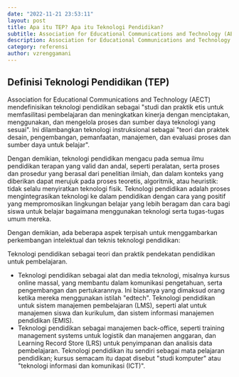 ```yaml
---
date: "2022-11-21 23:53:11"
layout: post
title: Apa itu TEP? Apa itu Teknologi Pendidikan?
subtitle: Association for Educational Communications and Technology (AECT) mendefinisikan teknologi pendidikan sebagai "studi dan praktik etis untuk memfasilitasi pembelajaran dan meningkatkan kinerja dengan menciptakan, menggunakan, dan mengelola proses dan sumber daya teknologi yang sesuai".
description: Association for Educational Communications and Technology (AECT) mendefinisikan teknologi pendidikan sebagai "studi dan praktik etis untuk memfasilitasi pembelajaran dan meningkatkan kinerja dengan menciptakan, menggunakan, dan mengelola proses dan sumber daya teknologi yang sesuai".
category: referensi
author: vzrenggamani
---
```

## Definisi Teknologi Pendidikan (TEP)

Association for Educational Communications and Technology (AECT) mendefinisikan teknologi pendidikan sebagai "studi dan praktik etis untuk memfasilitasi pembelajaran dan meningkatkan kinerja dengan menciptakan, menggunakan, dan mengelola proses dan sumber daya teknologi yang sesuai". Ini dilambangkan teknologi instruksional sebagai "teori dan praktek desain, pengembangan, pemanfaatan, manajemen, dan evaluasi proses dan sumber daya untuk belajar".

Dengan demikian, teknologi pendidikan mengacu pada semua ilmu pendidikan terapan yang valid dan andal, seperti peralatan, serta proses dan prosedur yang berasal dari penelitian ilmiah, dan dalam konteks yang diberikan dapat merujuk pada proses teoretis, algoritmik, atau heuristik: tidak selalu menyiratkan teknologi fisik. Teknologi pendidikan adalah proses mengintegrasikan teknologi ke dalam pendidikan dengan cara yang positif yang mempromosikan lingkungan belajar yang lebih beragam dan cara bagi siswa untuk belajar bagaimana menggunakan teknologi serta tugas-tugas umum mereka.

Dengan demikian, ada beberapa aspek terpisah untuk menggambarkan perkembangan intelektual dan teknis teknologi pendidikan:

Teknologi pendidikan sebagai teori dan praktik pendekatan pendidikan untuk pembelajaran.

* Teknologi pendidikan sebagai alat dan media teknologi, misalnya kursus online massal, yang membantu dalam komunikasi pengetahuan, serta pengembangan dan pertukarannya. Ini biasanya yang dimaksud orang ketika mereka menggunakan istilah "edtech".
  Teknologi pendidikan untuk sistem manajemen pembelajaran (LMS), seperti alat untuk manajemen siswa dan kurikulum, dan sistem informasi manajemen pendidikan (EMIS).
* Teknologi pendidikan sebagai manajemen back-office, seperti training management systems untuk logistik dan manajemen anggaran, dan Learning Record Store (LRS) untuk penyimpanan dan analisis data pembelajaran.
  Teknologi pendidikan itu sendiri sebagai mata pelajaran pendidikan; kursus semacam itu dapat disebut "studi komputer" atau "teknologi informasi dan komunikasi (ICT)".